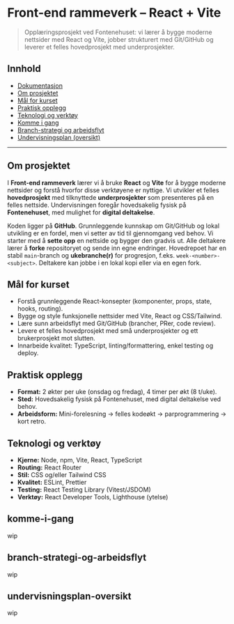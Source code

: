# Front-end rammeverk – React + Vite

> Opplæringsprosjekt ved Fontenehuset: vi lærer å bygge moderne nettsider med React og Vite, jobber strukturert med Git/GitHub og leverer et felles hovedprosjekt med underprosjekter.

## Innhold
- [Dokumentasjon](docs/README.md)
- [Om prosjektet](#om-prosjektet)
- [Mål for kurset](#mål-for-kurset)
- [Praktisk opplegg](#praktisk-opplegg)
- [Teknologi og verktøy](#teknologi-og-verktøy)
- [Komme i gang](#komme-i-gang)
- [Branch-strategi og arbeidsflyt](#branch-strategi-og-arbeidsflyt)
- [Undervisningsplan (oversikt)](#undervisningsplan-oversikt)

---

## Om prosjektet
I **Front-end rammeverk** lærer vi å bruke **React** og **Vite** for å bygge moderne nettsider og forstå hvorfor disse verktøyene er nyttige. Vi utvikler et felles **hovedprosjekt** med tilknyttede **underprosjekter** som presenteres på en felles nettside. Undervisningen foregår hovedsakelig fysisk på **Fontenehuset**, med mulighet for **digital deltakelse**.

Koden ligger på **GitHub**. Grunnleggende kunnskap om Git/GitHub og lokal utvikling er en fordel, men vi setter av tid til gjennomgang ved behov. Vi starter med å **sette opp** en nettside og bygger den gradvis ut. Alle deltakere lærer å **forke** repositoryet og sende inn egne endringer. Hovedrepoet har en stabil `main`-branch og **ukebranche(r)** for progresjon, f.eks. `week-<number>-<subject>`. Deltakere kan jobbe i en lokal kopi eller via en egen fork.

## Mål for kurset
- Forstå grunnleggende React-konsepter (komponenter, props, state, hooks, routing).
- Bygge og style funksjonelle nettsider med Vite, React og CSS/Tailwind.
- Lære sunn arbeidsflyt med Git/GitHub (brancher, PRer, code review).
- Levere et felles hovedprosjekt med små underprosjekter og ett brukerprosjekt mot slutten.
- Innarbeide kvalitet: TypeScript, linting/formattering, enkel testing og deploy.

## Praktisk opplegg
- **Format:** 2 økter per uke (onsdag og fredag), 4 timer per økt (8 t/uke).
- **Sted:** Hovedsakelig fysisk på Fontenehuset, med digital deltakelse ved behov.
- **Arbeidsform:** Mini-forelesning → felles kodeøkt → parprogrammering → kort retro.

## Teknologi og verktøy
- **Kjerne:** Node, npm, Vite, React, TypeScript
- **Routing:** React Router
- **Stil:** CSS og/eller Tailwind CSS
- **Kvalitet:** ESLint, Prettier
- **Testing:** React Testing Library (Vitest/JSDOM)
- **Verktøy:** React Developer Tools, Lighthouse (ytelse)

## komme-i-gang
wip

## branch-strategi-og-arbeidsflyt
wip

## undervisningsplan-oversikt
wip
